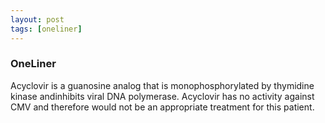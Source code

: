 ```yaml
---
layout: post
tags: [oneliner]
---
```



### OneLiner

Acyclovir is a guanosine analog that is monophosphorylated by thymidine kinase andinhibits viral DNA polymerase.  Acyclovir has no activity against CMV and therefore would not be an appropriate treatment for this patient.

